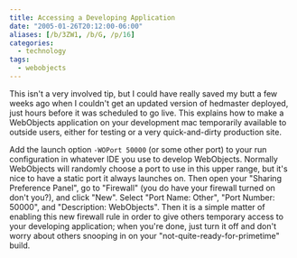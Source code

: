 ```yaml
---
title: Accessing a Developing Application
date: "2005-01-26T20:12:00-06:00"
aliases: [/b/3ZW1, /b/G, /p/16]
categories:
  - technology
tags:
  - webobjects
---
```


This isn't a very involved tip, but I could have really saved my butt a few weeks ago when I couldn't get an updated
version of hedmaster deployed, just hours before it was scheduled to go live. This explains how to make a
WebObjects application on your development mac temporarily available to outside users, either for testing or a very
quick-and-dirty production site.

Add the launch option `-WOPort 50000` (or some other port) to your run configuration in whatever IDE you use to develop
WebObjects. Normally WebObjects will randomly choose a port to use in this upper range, but it's nice to have a static
port it always launches on. Then open your "Sharing Preference Panel", go to "Firewall" (you do have your firewall
turned on don't you?), and click "New". Select "Port Name: Other", "Port Number: 50000", and "Description: WebObjects".
Then it is a simple matter of enabling this new firewall rule in order to give others temporary access to your
developing application; when you're done, just turn it off and don't worry about others snooping in on your
"not-quite-ready-for-primetime" build.
